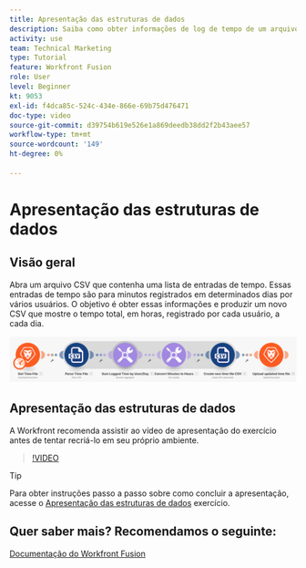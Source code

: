 ```yaml
---
title: Apresentação das estruturas de dados
description: Saiba como obter informações de log de tempo de um arquivo, transformá-lo e produzir um novo arquivo com os dados transformados em [!DNL Adobe Workfront Fusion].
activity: use
team: Technical Marketing
type: Tutorial
feature: Workfront Fusion
role: User
level: Beginner
kt: 9053
exl-id: f4dca85c-524c-434e-866e-69b75d476471
doc-type: video
source-git-commit: d39754b619e526e1a869deedb38dd2f2b43aee57
workflow-type: tm+mt
source-wordcount: '149'
ht-degree: 0%

---
```


# Apresentação das estruturas de dados

## Visão geral

Abra um arquivo CSV que contenha uma lista de entradas de tempo. Essas entradas de tempo são para minutos registrados em determinados dias por vários usuários. O objetivo é obter essas informações e produzir um novo CSV que mostre o tempo total, em horas, registrado por cada usuário, a cada dia.

![Uma imagem de um cenário do Fusion](assets/data-structures-and-data-stores-1.png)

## Apresentação das estruturas de dados

A Workfront recomenda assistir ao vídeo de apresentação do exercício antes de tentar recriá-lo em seu próprio ambiente.

>[!VIDEO](https://video.tv.adobe.com/v/335294/?quality=12)

>[!TIP]
>
>Para obter instruções passo a passo sobre como concluir a apresentação, acesse o [Apresentação das estruturas de dados](https://experienceleague.adobe.com/docs/workfront-learn/tutorials-workfront/fusion/exercises/data-structures.html?lang=en) exercício.


## Quer saber mais? Recomendamos o seguinte:

[Documentação do Workfront Fusion](https://experienceleague.adobe.com/docs/workfront/using/adobe-workfront-fusion/workfront-fusion-2.html?lang=en)
